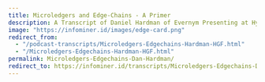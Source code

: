 ```yaml
---
title: Microledgers and Edge-Chains - A Primer 
description: A Transcript of Daniel Hardman of Evernym Presenting at Hyperledger Global Forum - 2018
image: "https://infominer.id/images/edge-card.png"
redirect_from: 
  - "/podcast-transcripts/Microledgers-Edgechains-Hardman-HGF.html"
  - "/Microledgers-Edgechains-Hardman-HGF.html"
permalink: Microledgers-Edgechains-Dan-Hardman/
redirect_to: https://infominer.id/transcripts/Microledgers-Edgechains-Dan-Hardman/
---
```

